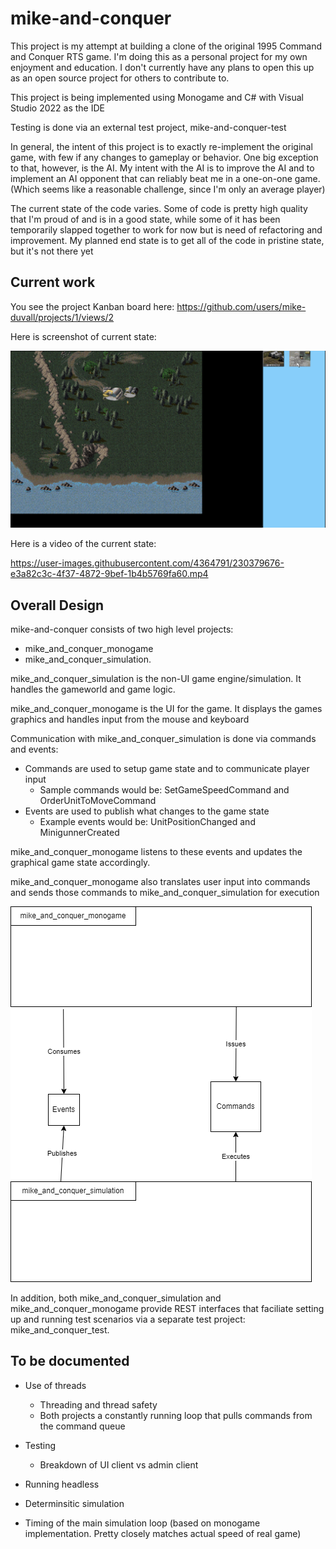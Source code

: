 # mike-and-conquer


This project is my attempt at building a clone of the original 1995 Command and Conquer RTS game.  I'm doing this as a personal project for my own enjoyment and education.  I don't currently have any plans to open this up as an open source project for others to contribute to.

This project is being implemented using Monogame and C# with Visual Studio 2022 as the IDE

Testing is done via an external test project, mike-and-conquer-test

In general, the intent of this project is to exactly re-implement the original game, with few if any changes to gameplay or behavior.   One big exception to that, however, is the AI.  My intent with the AI is to improve the AI and to implement an AI opponent that can reliably beat me in a one-on-one game. (Which seems like a reasonable challenge, since I'm only an average player)

The current state of the code varies.  Some of code is pretty high quality that I'm proud of and is in a good state, while some of it has been temporarily slapped together to work for now but is need of refactoring and improvement.  My planned end state is to get all of the code in pristine state, but it's not there yet


## Current work

You see the project Kanban board here:  https://github.com/users/mike-duvall/projects/1/views/2


Here is screenshot of current state:


![Screenshot 1](/mike_and_conquer_monogame/video-and-screenshots/Screenshot-1.png?raw=true "Screenshot 1")


Here is a video of the current state:

https://user-images.githubusercontent.com/4364791/230379676-e3a82c3c-4f37-4872-9bef-1b4b5769fa60.mp4


## Overall Design


mike-and-conquer consists of two high level projects:
* mike_and_conquer_monogame
* mike_and_conquer_simulation.

mike_and_conquer_simulation is the non-UI game engine/simulation.  It handles the gameworld and game logic.  

mike_and_conquer_monogame is the UI for the game.  It displays the games graphics and handles input from the mouse and keyboard

Communication with mike_and_conquer_simulation is done via commands and events:
* Commands are used to setup game state and to communicate player input
    * Sample commands would be: SetGameSpeedCommand and OrderUnitToMoveCommand
* Events are used to publish what changes to the game state
    * Example events would be: UnitPositionChanged and MinigunnerCreated

mike_and_conquer_monogame listens to these events and updates the graphical game state accordingly.

mike_and_conquer_monogame also translates user input into commands and sends those commands to mike_and_conquer_simulation for execution


![High Level Architecture](/docs/high-level.drawio.png?raw=true "High Level Architecture")


In addition, both mike_and_conquer_simulation and mike_and_conquer_monogame provide REST interfaces that faciliate setting up and running test scenarios via a separate test project: mike_and_conquer_test.  




## To be documented


* Use of threads
    * Threading and thread safety
    * Both projects a constantly running loop that pulls commands from the command queue



* Testing
    * Breakdown of UI client vs admin client

* Running headless

* Determinsitic simulation

* Timing of the main simulation loop (based on monogame implementation.  Pretty closely matches actual speed of real game)


